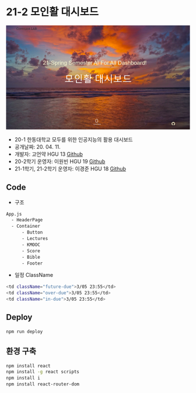 # 21-2 모인활 대시보드


![img](img/index.png)


- 20-1 한동대학교 모두를 위한 인공지능의 활용 대시보드
- 공개날짜: 20. 04. 11.
- 개발자: 고언약 HGU 13 [Github](https://github.com/koeonyack)
- 20-2학기 운영자: 이원빈 HGU 19 [Github](https://github.com/Handong-Promi)
- 21-1학기, 21-2학기 운영자: 이경준 HGU 18 [Github](https://github.com/gospel4u)

## Code
- 구조
``` bash
App.js
  - HeaderPage
  - Container
      - Button
      - Lectures
      - KMOOC
      - Score
      - Bible
      - Footer
```
- 일정 ClassName
``` bash
<td className="future-due">3/05 23:55</td>
<td className="over-due">3/05 23:55</td>
<td className="in-due">3/05 23:55</td>
```
## Deploy

``` bash
npm run deploy
```

## 환경 구축
``` bash
npm install react
npm install -g react scripts
npm install i
npm install react-router-dom

```

